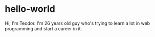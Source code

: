 # hello-world
Hi, I'm Teodor. I'm 26 years old guy who's trying to learn a lot in web programming and start a career in it. 
